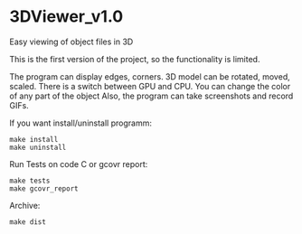 # 3DViewer_v1.0

Easy viewing of object files in 3D

This is the first version of the project, so the functionality is limited.

The program can display edges, corners.
3D model can be rotated, moved, scaled.
There is a switch between GPU and CPU.
You can change the color of any part of the object
Also, the program can take screenshots and record GIFs.

If you want install/uninstall programm:
    
    make install
    make uninstall

Run Tests on code C or gcovr report:

    make tests
    make gcovr_report
  
Archive: 

    make dist

